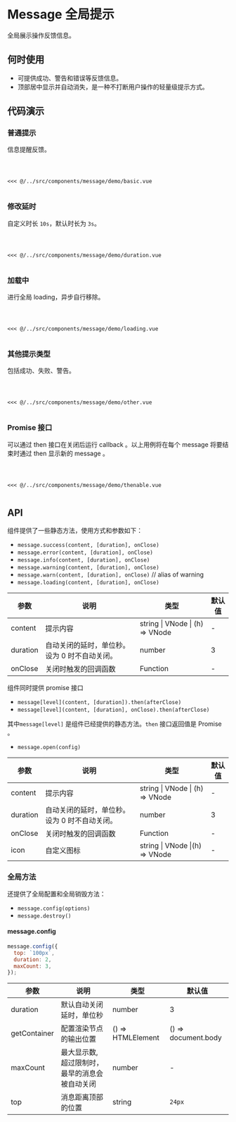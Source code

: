 # Message 全局提示
全局展示操作反馈信息。

## 何时使用
- 可提供成功、警告和错误等反馈信息。
- 顶部居中显示并自动消失，是一种不打断用户操作的轻量级提示方式。

## 代码演示

### 普通提示
信息提醒反馈。

<Code>
<Basic></Basic>
<Wrapper slot="code">
<<< @/../src/components/message/demo/basic.vue
</Wrapper>
</Code>

### 修改延时
自定义时长 `10s`，默认时长为 `3s`。

<Code>
<Duration></Duration>
<Wrapper slot="code">
<<< @/../src/components/message/demo/duration.vue
</Wrapper>
</Code>

### 加载中
进行全局 loading，异步自行移除。

<Code>
<Loading></Loading>
<Wrapper slot="code">
<<< @/../src/components/message/demo/loading.vue
</Wrapper>
</Code>

### 其他提示类型
包括成功、失败、警告。

<Code>
<Other></Other>
<Wrapper slot="code">
<<< @/../src/components/message/demo/other.vue
</Wrapper>
</Code>

### Promise 接口
可以通过 then 接口在关闭后运行 callback 。以上用例将在每个 message 将要结束时通过 then 显示新的 message 。

<Code>
<Thenable></Thenable>
<Wrapper slot="code">
<<< @/../src/components/message/demo/thenable.vue
</Wrapper>
</Code>

## API

组件提供了一些静态方法，使用方式和参数如下：

- `message.success(content, [duration], onClose)`
- `message.error(content, [duration], onClose)`
- `message.info(content, [duration], onClose)`
- `message.warning(content, [duration], onClose)`
- `message.warn(content, [duration], onClose)` // alias of warning
- `message.loading(content, [duration], onClose)`

| 参数 | 说明 | 类型 | 默认值 |
| --- | --- | --- | --- |
| content | 提示内容 | string \| VNode \| (h) => VNode | - |
| duration | 自动关闭的延时，单位秒。设为 0 时不自动关闭。 | number | 3 |
| onClose | 关闭时触发的回调函数 | Function | - |

组件同时提供 promise 接口

- `message[level](content, [duration]).then(afterClose)`
- `message[level](content, [duration], onClose).then(afterClose)`

其中`message[level]` 是组件已经提供的静态方法。`then` 接口返回值是 Promise 。


- `message.open(config)`

| 参数 | 说明 | 类型 | 默认值 |
| -------- | ----------- | ---- | ------- |
| content | 提示内容 | string \| VNode \| (h) => VNode | - |
| duration | 自动关闭的延时，单位秒。设为 0 时不自动关闭。 | number | 3 |
| onClose | 关闭时触发的回调函数 | Function | - |
| icon | 自定义图标 | string \| VNode \|(h) => VNode | - |

### 全局方法

还提供了全局配置和全局销毁方法：

- `message.config(options)`
- `message.destroy()`

#### message.config

```js
message.config({
  top: `100px`,
  duration: 2,
  maxCount: 3,
});
```

| 参数 | 说明 | 类型 | 默认值 |
| --- | --- | --- | --- |
| duration | 默认自动关闭延时，单位秒 | number | 3 |
| getContainer | 配置渲染节点的输出位置 | () => HTMLElement | () => document.body |
| maxCount | 最大显示数, 超过限制时，最早的消息会被自动关闭 | number | - |
| top | 消息距离顶部的位置 | string | `24px` |

<script>
import Basic from '~comps/message/demo/basic';
import Duration from '~comps/message/demo/duration';
import Loading from '~comps/message/demo/loading';
import Other from '~comps/message/demo/other';
import Thenable from '~comps/message/demo/Thenable';

export default {
    components: {
        Basic,
        Duration,
        Loading,
        Other,
        Thenable,
    }
}
</script>
